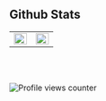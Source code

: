 ## Github Stats  
<table><tr><td valign="top" width="50%">

<img src="https://github-readme-stats.vercel.app/api?username=NimaWasTaken&show_icons=true&theme=radical)" align="left" style="width: 100%" />

</td><td valign="top" width="50%">

<img src="https://github-readme-stats.vercel.app/api/top-langs/?username=NimaWasTaken&hide_border=true&layout=compact" align="left" style="width: 100%" />

</td></tr></table>  

<br/>  

  

<br/>  

![Profile views counter](https://komarev.com/ghpvc/?username=NimaWasTaken&&style=flat-square)  
  

<br/>
